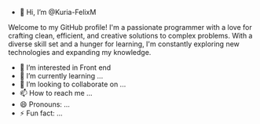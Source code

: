 - 👋 Hi, I’m @Kuria-FelixM 

Welcome to my GitHub profile! I'm a passionate programmer with a love for crafting clean, efficient, and creative solutions to complex problems. With a diverse skill set and a hunger for learning, I'm constantly exploring new technologies and expanding my knowledge.


- 👀 I’m interested in Front end
- 🌱 I’m currently learning ...
- 💞️ I’m looking to collaborate on ...
- 📫 How to reach me ...
- 😄 Pronouns: ...
- ⚡ Fun fact: ...

<!---
Kuria-FelixM/Kuria-FelixM is a ✨ special ✨ repository because its `README.md` (this file) appears on your GitHub profile.
You can click the Preview link to take a look at your changes.
--->
